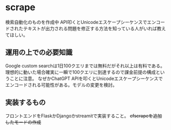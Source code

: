 # scrape
検索自動化のものを作成中
API叩くとUnicodeエスケープシーケンスでエンコードされたテキストが出力される問題を修正する方法を知っている人がいれば教えてほしい。
## 運用の上での必要知識
Google custom searchは1日100クエリまでは無料だがそれ以上は有料である。
理想的に動いた場合確実に一瞬で100クエリに到達するので課金前提の構成ということに注意。
なぜかChatGPT APIを叩くとUnicodeエスケープシーケンスでエンコードされる可能性がある。モデルの変更を検討。
## 実装するもの
フロントエンドをFlaskかDjangoかstreamitで実装すること。
~~cfscrapeを追加したモードの作成~~